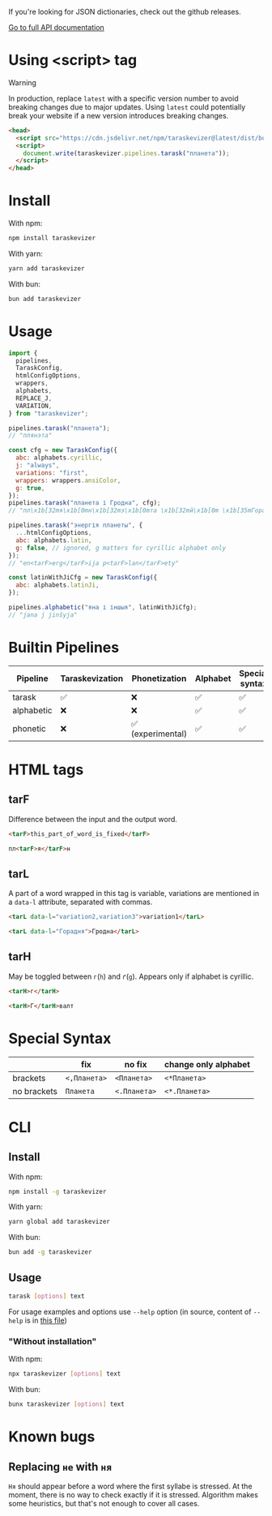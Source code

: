 If you're looking for JSON dictionaries, check out the github releases.

[Go to full API documentation](https://gooseob.github.io/taraskevizer/)

# Using \<script> tag

> [!WARNING]
> In production, replace `latest` with a specific version number to avoid breaking changes due to major updates.
> Using `latest` could potentially break your website if a new version introduces breaking changes.

```html
<head>
  <script src="https://cdn.jsdelivr.net/npm/taraskevizer@latest/dist/bundle.js"></script>
  <script>
    document.write(taraskevizer.pipelines.tarask("планета"));
  </script>
</head>
```

# Install

With npm:

```sh
npm install taraskevizer
```

With yarn:

```sh
yarn add taraskevizer
```

With bun:

```sh
bun add taraskevizer
```

# Usage

```js
import {
  pipelines,
  TaraskConfig,
  htmlConfigOptions,
  wrappers,
  alphabets,
  REPLACE_J,
  VARIATION,
} from "taraskevizer";

pipelines.tarask("планета");
// "плянэта"

const cfg = new TaraskConfig({
  abc: alphabets.cyrillic,
  j: "always",
  variations: "first",
  wrappers: wrappers.ansiColor,
  g: true,
});
pipelines.tarask("планета і Гродна", cfg);
// "пл\x1b[32mя\x1b[0mн\x1b[32mэ\x1b[0mта \x1b[32mй\x1b[0m \x1b[35mГорадня\x1b[0m"

pipelines.tarask("энергія планеты", {
  ...htmlConfigOptions,
  abc: alphabets.latin,
  g: false, // ignored, g matters for cyrillic alphabet only
});
// "en<tarF>erg</tarF>ija p<tarF>lan</tarF>ety"

const latinWithJiCfg = new TaraskConfig({
  abc: alphabets.latinJi,
});

pipelines.alphabetic("яна і іншыя", latinWithJiCfg);
// "jana j jinšyja"
```

# Builtin Pipelines

| Pipeline   | Taraskevization | Phonetization     | Alphabet | Special syntax |
| ---------- | --------------- | ----------------- | -------- | -------------- |
| tarask     | ✅              | ❌                | ✅       | ✅             |
| alphabetic | ❌              | ❌                | ✅       | ✅             |
| phonetic   | ❌              | ✅ (experimental) | ✅       | ✅             |

# HTML tags

## tarF

Difference between the input and the output word.

```html
<tarF>this_part_of_word_is_fixed</tarF>

пл<tarF>я</tarF>н
```

## tarL

A part of a word wrapped in this tag is variable,
variations are mentioned in a `data-l` attribute,
separated with commas.

```html
<tarL data-l="variation2,variation3">variation1</tarL>

<tarL data-l="Горадня">Гродна</tarL>
```

## tarH

May be toggled between `г`(`h`) and `ґ`(`g`).
Appears only if alphabet is cyrillic.

```html
<tarH>г</tarH>

<tarH>Г</tarH>валт
```

# Special Syntax

|             | fix          | no fix       | change only alphabet |
| ----------- | ------------ | ------------ | -------------------- |
| brackets    | `<,Планета>` | `<Планета>`  | `<*Планета>`         |
| no brackets | `Планета`    | `<.Планета>` | `<*.Планета>`        |

# CLI

## Install

With npm:

```sh
npm install -g taraskevizer
```

With yarn:

```sh
yarn global add taraskevizer
```

With bun:

```sh
bun add -g taraskevizer
```

## Usage

```sh
tarask [options] text
```

For usage examples and options use `--help` option
(in source, content of `--help` is in [this file](./cli-help.txt))

### "Without installation"

With npm:

```sh
npx taraskevizer [options] text
```

With bun:

```sh
bunx taraskevizer [options] text
```

# Known bugs

## Replacing `не` with `ня`

`Ня` should appear before a word where the first syllabe is stressed.
At the moment, there is no way to check exactly if it is stressed.
Algorithm makes some heuristics, but that's not enough to cover all cases.
